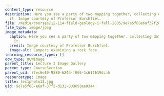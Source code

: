 ```yaml
---
content_type: resource
description: Here you see a party of two mapping together, collecting data and discussing
  it. Image courtesy of Professor Burchfiel.
file: /media/courses/12-114-field-geology-i-fall-2005/9e7a5f88e6af37f2d131083693ee8344_lec1photo12.jpg
file_type: image/jpeg
image_metadata:
  caption: Here you see a party of two mapping together, collecting data and discussing
    it.
  credit: Image courtesy of Professor Burchfiel.
  image-alt: Campers examining a rock face.
learning_resource_types: []
ocw_type: OCWImage
parent_title: Lecture 3 Image Gallery
parent_type: CourseSection
parent_uid: 7fec6e10-9880-624a-f066-1c61f619dca6
resourcetype: Image
title: lec1photo12.jpg
uid: 9e7a5f88-e6af-37f2-d131-083693ee8344
---
```

